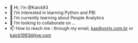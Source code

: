 - 👋 Hi, I’m @Kaick93
- 👀 I’m interested in learning Python and PBI
- 🌱 I’m currently learning about People Analytics
- 💞️ I’m looking to collaborate on ...
- 📫 How to reach me : through my email, kas@vortx.com.br or kaick1993@live.com

<!---
Kaick93/Kaick93 is a ✨ special ✨ repository because its `README.md` (this file) appears on your GitHub profile.
You can click the Preview link to take a look at your changes.
--->
